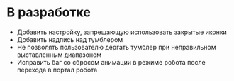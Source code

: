 ﻿# В разработке

* Добавить настройку, запрещающую использовать закрытые иконки
* Добавить надпись над тумблером
* Не позволять пользователю дёргать тумблер при неправильном выставленным диапазоном
* Исправить баг со сбросом анимации в режиме робота после перехода в портал робота